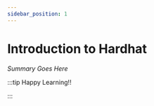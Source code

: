 ```yaml
---
sidebar_position: 1
---
```


# Introduction to Hardhat

_Summary Goes Here_

:::tip Happy Learning!!

<QuestButton text="Go To Quest" />

:::


